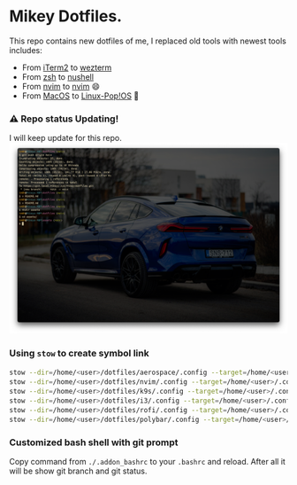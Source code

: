 # Mikey Dotfiles.
This repo contains new dotfiles of me, I replaced old tools with newest tools includes:
- From [iTerm2]() to [wezterm]()
- From [zsh]() to [nushell]()
- From [nvim]() to [nvim]() :smile:
- From [MacOS]() to [Linux-Pop!OS]() :rocket:

### :warning: Repo status Updating!
I will keep update for this repo.
![current-terminal](./assets/new-wezterm.png)

### Using `stow` to create symbol link

```bash
stow --dir=/home/<user>/dotfiles/aerospace/.config --target=/home/<user>/.config .
stow --dir=/home/<user>/dotfiles/nvim/.config --target=/home/<user>/.config .
stow --dir=/home/<user>/dotfiles/k9s/.config --target=/home/<user>/.config .
stow --dir=/home/<user>/dotfiles/i3/.config --target=/home/<user>/.config .
stow --dir=/home/<user>/dotfiles/rofi/.config --target=/home/<user>/.config .
stow --dir=/home/<user>/dotfiles/polybar/.config --target=/home/<user>/.config .
```

### Customized bash shell with git prompt
Copy command from `./.addon_bashrc` to your `.bashrc` and reload.
After all it will be show git branch and git status.

